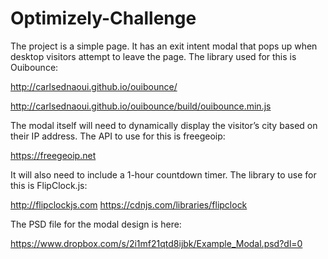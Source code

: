 # Optimizely-Challenge

The project is a simple page. It has an exit intent modal that pops up when desktop visitors attempt to leave the page. The library used for this is Ouibounce:

http://carlsednaoui.github.io/ouibounce/

http://carlsednaoui.github.io/ouibounce/build/ouibounce.min.js

The modal itself will need to dynamically display the visitor’s city based on their IP address. The API to use for this is freegeoip:

https://freegeoip.net

It will also need to include a 1-hour countdown timer. The library to use for this is FlipClock.js:

http://flipclockjs.com
https://cdnjs.com/libraries/flipclock

The PSD file for the modal design is here:

https://www.dropbox.com/s/2i1mf21qtd8ijbk/Example_Modal.psd?dl=0
